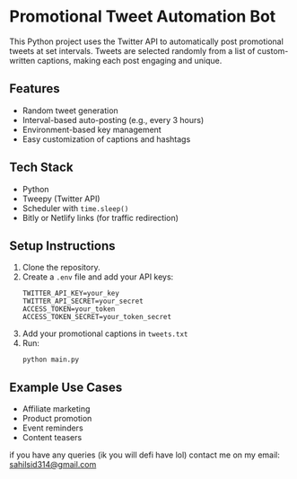 # Promotional Tweet Automation Bot

This Python project uses the Twitter API to automatically post promotional tweets at set intervals. Tweets are selected randomly from a list of custom-written captions, making each post engaging and unique.

## Features
- Random tweet generation
- Interval-based auto-posting (e.g., every 3 hours)
- Environment-based key management
- Easy customization of captions and hashtags

## Tech Stack
- Python
- Tweepy (Twitter API)
- Scheduler with `time.sleep()`
- Bitly or Netlify links (for traffic redirection)

## Setup Instructions
1. Clone the repository.
2. Create a `.env` file and add your API keys:
   ```
   TWITTER_API_KEY=your_key
   TWITTER_API_SECRET=your_secret
   ACCESS_TOKEN=your_token
   ACCESS_TOKEN_SECRET=your_token_secret
   ```
3. Add your promotional captions in `tweets.txt`
4. Run:
   ```
   python main.py
   ```

## Example Use Cases
- Affiliate marketing
- Product promotion
- Event reminders
- Content teasers




if you have any queries (ik you will defi have lol) contact me on my email: sahilsid314@gmail.com
